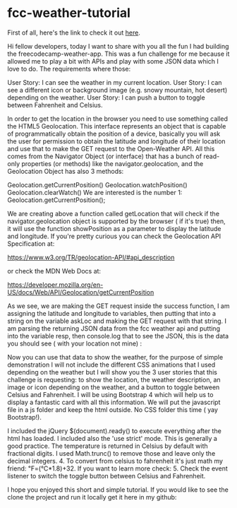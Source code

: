# fcc-weather-tutorial
First of all, here's the link to check it out [here](https://codepen.io/w86compositor/full/WJoJpq/).

Hi fellow developers, today I want to share with you all the fun I had building the freecodecamp-weather-app. This was a fun challenge for me because it allowed me to play a bit with APIs and play with some JSON data which I love to do. The requirements where those:

User Story: I can see the weather in my current location.
User Story: I can see a different icon or background image (e.g. snowy mountain, hot desert) depending on the weather.
User Story: I can push a button to toggle between Fahrenheit and Celsius.

In order to get the location in the browser you need to use something called the HTML5 Geolocation. This interface represents an object that is capable of programmatically obtain the position of a device, basically you will ask the user for permission to obtain the latitude and longitude of their location and use that to make the GET request to the Open-Weather API. All this comes from the Navigator Object (or interface) that has a bunch of read-only properties (or methods) like the navigator.geolocation, and the Geolocation Object has also 3 methods:

Geolocation.getCurrentPosition()
Geolocation.watchPosition()
Geolocation.clearWatch()
We are interested is the number 1: Geolocation.getCurrentPosition();

We are creating above a function called getLocation that will check if the navigator.geolocation object is supported by the browser ( if it's true) then, it will use the function showPosition as a parameter to display the latitude and longitude. If you're pretty curious you can check the Geolocation API Specification at:

https://www.w3.org/TR/geolocation-API/#api_description


or check the MDN Web Docs at:

https://developer.mozilla.org/en-US/docs/Web/API/Geolocation/getCurrentPosition


As we see, we are making the GET request inside the success function, I am assigning the latitude and longitude to variables, then putting that into a string on the variable askLoc and making the GET request with that string. I am parsing the returning JSON data from the fcc weather api and putting into the variable resp, then console.log that to see the JSON, this is the data you should see ( with your location not mine) :


Now you can use that data to show the weather, for the purpose of simple demonstration I will not include the different CSS animations that I used depending on the weather but I will show you the 3 user stories that this challenge is requesting: to show the location, the weather description, an image or icon depending on the weather, and a button to toggle between Celsius and Fahrenheit. I will be using Bootstrap 4 which will help us to display a fantastic card with all this information. We will put the javascript file in a js folder and keep the html outside. No CSS folder this time ( yay Bootstrap!).

I included the jQuery $(document).ready() to execute everything after the html has loaded.
I included also the 'use strict' mode. This is generally a good practice.
The temperature is returned in Celsius by default with fractional digits. I used Math.trunc() to remove those and leave only the decimal integers.
4. To convert from celsius to fahrenheit it's just math my friend: ℉=(℃*1.8)+32. If you want to learn more check: 
5. Check the event listener to switch the toggle button between Celsius and Fahrenheit. 

I hope you enjoyed this short and simple tutorial. If you would like to see the clone the project and run it locally get it here in my github: 
